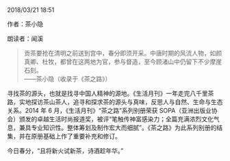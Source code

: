 2018/03/21 18:51

作者：茶小隐

朗读者：闻溪

> 贡茶要抢在清明之前送到宫中，春分即须开采。中唐时期的风流人物，如颜真卿、杜牧，都曾在这两地为官，参与督造，至今顾渚山中仍留下不少摩崖石刻。  
> ——茶小隐（收录于《茶之路》）

寻找茶的源头，也就是找寻中国人精神的源地。《生活月刊》一年走完八千里茶路，实地探访茶山茶人，追寻和探求茶的源头与真味，反思人与自然、生命与生态关系。2014 年 6 月，《生活月刊》“茶之路”系列别册荣获 SOPA（亚洲出版业协会）颁发的卓越生活时尚报道奖，被评“笔触传神富感染力；全篇充满浓烈文化气息，兼具专业知识性。整体筹划及制作宏大而细腻”。《茶之路》为此系列别册的结集，并在原册基础上作了重要补充和修订。

今日春分，“且将新火试新茶，诗酒趁年华。”
